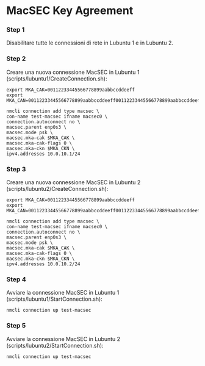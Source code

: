 # MacSEC Key Agreement

### Step 1
Disabilitare tutte le connessioni di rete in Lubuntu 1 e in Lubuntu 2.

### Step 2
Creare una nuova connessione MacSEC in Lubuntu 1 (scripts/lubuntu1/CreateConnection.sh):

    export MKA_CAK=00112233445566778899aabbccddeeff
    export MKA_CAN=00112233445566778899aabbccddeeff00112233445566778899aabbccddeeff

    nmcli connection add type macsec \
    con-name test-macsec ifname macsec0 \
    connection.autoconnect no \
    macsec.parent enp0s3 \
    macsec.mode psk \
    macsec.mka-cak $MKA_CAK \
    macsec.mka-cak-flags 0 \
    macsec.mka-ckn $MKA_CKN \
    ipv4.addresses 10.0.10.1/24

### Step 3
Creare una nuova connessione MacSEC in Lubuntu 2 (scripts/lubuntu2/CreateConnection.sh):

    export MKA_CAK=00112233445566778899aabbccddeeff
    export MKA_CAN=00112233445566778899aabbccddeeff00112233445566778899aabbccddeeff

    nmcli connection add type macsec \
    con-name test-macsec ifname macsec0 \
    connection.autoconnect no \
    macsec.parent enp0s3 \
    macsec.mode psk \
    macsec.mka-cak $MKA_CAK \
    macsec.mka-cak-flags 0 \
    macsec.mka-ckn $MKA_CKN \
    ipv4.addresses 10.0.10.2/24

### Step 4
Avviare la connessione MacSEC in Lubuntu 1 (scripts/lubuntu1/StartConnection.sh):

    nmcli connection up test-macsec

### Step 5
Avviare la connessione MacSEC in Lubuntu 2 (scripts/lubuntu2/StartConnection.sh):

    nmcli connection up test-macsec
